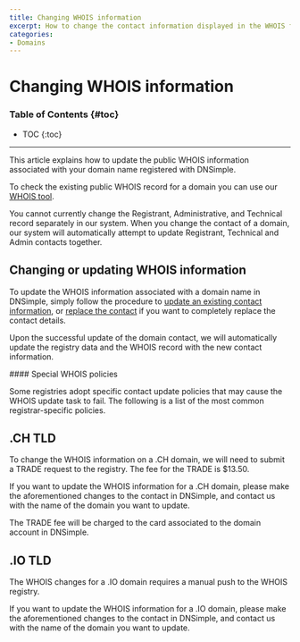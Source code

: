 ```yaml
---
title: Changing WHOIS information
excerpt: How to change the contact information displayed in the WHOIS for a domain.
categories:
- Domains
---
```


# Changing WHOIS information

### Table of Contents {#toc}

* TOC
{:toc}

---

This article explains how to update the public WHOIS information associated with your domain name registered with DNSimple.

To check the existing public WHOIS record for a domain you can use our [WHOIS tool](https://dnsimple.com/whois).

<info>
You cannot currently change the Registrant, Administrative, and Technical record separately in our system. When you change the contact of a domain, our system will automatically attempt to update Registrant, Technical and Admin contacts together.
</info>

## Changing or updating WHOIS information

To update the WHOIS information associated with a domain name in DNSimple, simply follow the procedure to [update an existing contact information](/articles/changing-domain-contact/#changing-an-existing-contact-information), or [replace the contact](/articles/changing-domain-contact/#replacing-a-domain-contact) if you want to completely replace the contact details.

Upon the successful update of the domain contact, we will automatically update the registry data and the WHOIS record with the new contact information.

<warning>
#### Special WHOIS policies

Some registries adopt specific contact update policies that may cause the WHOIS update task to fail. The following is a list of the most common registrar-specific policies.
</warning>


## .CH TLD

To change the WHOIS information on a .CH domain, we will need to submit a TRADE request to the registry. The fee for the TRADE is $13.50.

If you want to update the WHOIS information for a .CH domain, please make the aforementioned changes to the contact in DNSimple, and contact us with the name of the domain you want to update.

The TRADE fee will be charged to the card associated to the domain account in DNSimple.


## .IO TLD

The WHOIS changes for a .IO domain requires a manual push to the WHOIS registry.

If you want to update the WHOIS information for a .IO domain, please make the aforementioned changes to the contact in DNSimple, and contact us with the name of the domain you want to update.
